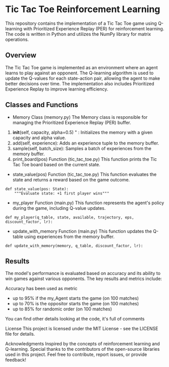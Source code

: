 # Tic Tac Toe Reinforcement Learning
This repository contains the implementation of a Tic Tac Toe game using Q-learning with Prioritized Experience Replay (PER) for reinforcement learning. The code is written in Python and utilizes the NumPy library for matrix operations.

## Overview
The Tic Tac Toe game is implemented as an environment where an agent learns to play against an opponent. The Q-learning algorithm is used to update the Q-values for each state-action pair, allowing the agent to make better decisions over time. The implementation also includes Prioritized Experience Replay to improve learning efficiency.

## Classes and Functions
- Memory Class (memory.py)
The Memory class is responsible for managing the Prioritized Experience Replay (PER) buffer.

1.  __init__(self, capacity, alpha=0.5) " : Initializes the memory with a given capacity and alpha value.
2.  add(self, experience): Adds an experience tuple to the memory buffer.
3. sample(self, batch_size): Samples a batch of experiences from the memory buffer.
4. print_board(pos) Function (tic_tac_toe.py)
This function prints the Tic Tac Toe board based on the current state.


- state_value(pos) Function (tic_tac_toe.py)
This function evaluates the state and returns a reward based on the game outcome.
```pyth
def state_value(pos: State):
    """Evaluate state: +1 first player wins"""

```
- my_player Function (main.py)
This function represents the agent's policy during the game, including Q-value updates.
```pyth
def my_player(q_table, state, available, trajectory, eps, discount_factor, lr):
   ```
   
- update_with_memory Function (main.py)
This function updates the Q-table using experiences from the memory buffer.
```pyth
def update_with_memory(memory, q_table, discount_factor, lr):
```

## Results
The model's performance is evaluated based on accuracy and its ability to win games against various opponents. The key results and metrics include:

Accuracy has been used as metric
- up to 95% if the my_Agent starts the game (on 100 matches)
- up to 70% is the oppositor starts the game (on 100 matches)
- up to 85% for randomic order (on 100 matches)

You can find other details looking at the code, it's full of comments

License
This project is licensed under the MIT License - see the LICENSE file for details.

Acknowledgments
Inspired by the concepts of reinforcement learning and Q-learning.
Special thanks to the contributors of the open-source libraries used in this project.
Feel free to contribute, report issues, or provide feedback!
